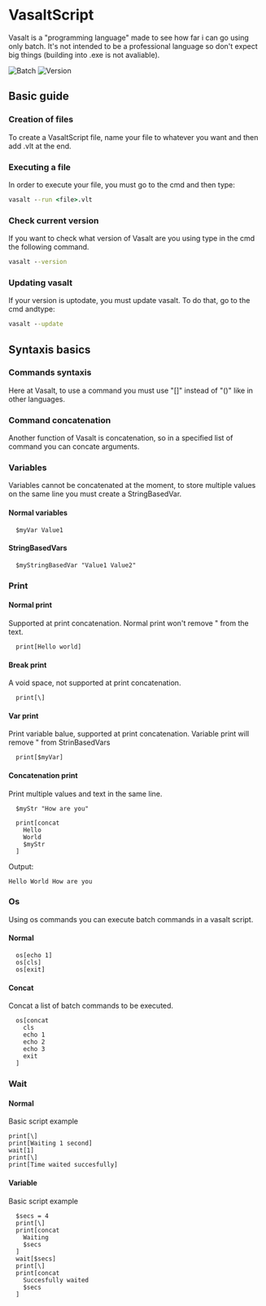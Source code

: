 # VasaltScript
Vasalt is a "programming language" made to see how far i can go using only batch.
It's not intended to be a professional language so don't expect big things (building into .exe is not avaliable).

![Batch](https://img.shields.io/badge/Batch-%23000000.svg?style=for-the-badge&logo=GNUBash&logoColor=white)
![Version](https://img.shields.io/badge/Version-1.01b-9cf?style=for-the-badge)

## Basic guide
### Creation of files
To create a VasaltScript file, name your file to whatever you want and then add .vlt at the end.
### Executing a file
In order to execute your file, you must go to the cmd and then type:
```cmd
vasalt --run <file>.vlt
```
### Check current version
If you want to check what version of Vasalt are you using type in the cmd the following command.
```cmd
vasalt --version
```
### Updating vasalt
If your version is uptodate, you must update vasalt. To do that, go to the cmd andtype:
```cmd
vasalt --update
```

## Syntaxis basics
### Commands syntaxis
Here at Vasalt, to use a command you must use "[]" instead of "()" like in other languages.
### Command concatenation
Another function of Vasalt is concatenation, so in a specified list of command you can concate arguments.
### Variables
Variables cannot be concatenated at the moment, to store multiple values on the same line you must create a StringBasedVar.
#### Normal variables
```vlt
  $myVar Value1
```
#### StringBasedVars
```vlt
  $myStringBasedVar "Value1 Value2"
```
### Print
#### Normal print
Supported at print concatenation. Normal print won't remove " from the text.
```vlt
  print[Hello world]
```
#### Break print
A void space, not supported at print concatenation.
```vlt
  print[\]
```
#### Var print
Print variable balue, supported at print concatenation. Variable print will remove " from StrinBasedVars
```vlt
  print[$myVar]
``` 
#### Concatenation print
Print multiple values and text in the same line.
```vlt
  $myStr "How are you"
  
  print[concat
    Hello
    World
    $myStr
  ]
```
Output:
```
Hello World How are you
```
### Os
Using os commands you can execute batch commands in a vasalt script.
#### Normal
```vlt
  os[echo 1]
  os[cls]
  os[exit]
```
#### Concat
Concat a list of batch commands to be executed.
```vlt
  os[concat
    cls
    echo 1
    echo 2
    echo 3
    exit
  ]
```

### Wait
#### Normal
Basic script example
```vlt
print[\]
print[Waiting 1 second]
wait[1]
print[\]
print[Time waited succesfully]
```
#### Variable
Basic script example
```vlt
  $secs = 4
  print[\]
  print[concat
    Waiting
    $secs
  ]
  wait[$secs]
  print[\]
  print[concat
    Succesfully waited
    $secs
  ]
```
